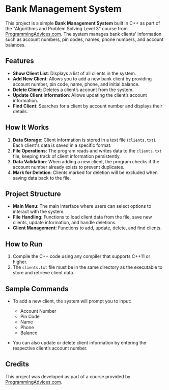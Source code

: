 # Bank Management System

This project is a simple **Bank Management System** built in C++ as part of the "Algorithms and Problem Solving Level 3" course from [ProgrammingAdvices.com](https://programmingadvices.com). The system manages bank clients' information such as account numbers, pin codes, names, phone numbers, and account balances.

## Features

- **Show Client List**: Displays a list of all clients in the system.
- **Add New Client**: Allows you to add a new bank client by providing account number, pin code, name, phone, and initial balance.
- **Delete Client**: Deletes a client’s account from the system.
- **Update Client Information**: Allows updating the client’s account information.
- **Find Client**: Searches for a client by account number and displays their details.

## How It Works

1. **Data Storage**: Client information is stored in a text file (`clients.txt`). Each client's data is saved in a specific format.
2. **File Operations**: The program reads and writes data to the `clients.txt` file, keeping track of client information persistently.
3. **Data Validation**: When adding a new client, the program checks if the account number already exists to prevent duplicates.
4. **Mark for Deletion**: Clients marked for deletion will be excluded when saving data back to the file.

## Project Structure

- **Main Menu**: The main interface where users can select options to interact with the system.
- **File Handling**: Functions to load client data from the file, save new clients, update information, and handle deletions.
- **Client Management**: Functions to add, update, delete, and find clients.

## How to Run

1. Compile the C++ code using any compiler that supports C++11 or higher.
2. The `clients.txt` file must be in the same directory as the executable to store and retrieve client data.

## Sample Commands

- To add a new client, the system will prompt you to input:
  - Account Number
  - Pin Code
  - Name
  - Phone
  - Balance

- You can also update or delete client information by entering the respective client’s account number.

## Credits

This project was developed as part of a course provided by [ProgrammingAdvices.com](https://programmingadvices.com).
